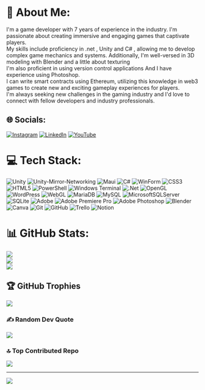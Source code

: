 # 💫 About Me:
I'm a game developer with 7 years of experience in the industry. I'm passionate about creating immersive and engaging games that captivate players.<br>My skills include proficiency in .net , Unity and C# , allowing me to develop complex game mechanics and systems. Additionally, I'm well-versed in 3D modeling with Blender and a little about texturing<br>I'm also proficient in using version control applications And I have experience using Photoshop.<br>I can write smart contracts using Ethereum, utilizing this knowledge in web3 games to create new and exciting gameplay experiences for players.<br>I'm always seeking new challenges in the gaming industry and I'd love to connect with fellow developers and industry professionals.


## 🌐 Socials:
[![Instagram](https://img.shields.io/badge/Instagram-%23E4405F.svg?logo=Instagram&logoColor=white)](https://instagram.com/@prhm_ebrahimiJ) [![LinkedIn](https://img.shields.io/badge/LinkedIn-%230077B5.svg?logo=linkedin&logoColor=white)](https://linkedin.com/in/https://www.linkedin.com/in/parham-ebrahimi/) [![YouTube](https://img.shields.io/badge/YouTube-%23FF0000.svg?logo=YouTube&logoColor=white)](https://youtube.com/@@crocoprog) 

# 💻 Tech Stack:
![Unity](https://img.shields.io/badge/unity-%23026AA7.svg?style=for-the-badge&logo=unity&logoColor=white) ![Unity-Mirror-Networking](https://img.shields.io/badge/Unity-Mirror-Networking-%23026AA7.svg?style=for-the-badge&logo=Unity-Mirror-Networking&logoColor=white)  ![Maui](https://img.shields.io/badge/maui-%23026AA7.svg?style=for-the-badge&logo=maui&logoColor=white) ![C#](https://img.shields.io/badge/c%23-%23239120.svg?style=for-the-badge&logo=csharp&logoColor=white) ![WinForm](https://img.shields.io/badge/WinForm-%23026AA7.svg?style=for-the-badge&logo=winform&logoColor=white) ![CSS3](https://img.shields.io/badge/css3-%231572B6.svg?style=for-the-badge&logo=css3&logoColor=white) ![HTML5](https://img.shields.io/badge/html5-%23E34F26.svg?style=for-the-badge&logo=html5&logoColor=white) ![PowerShell](https://img.shields.io/badge/PowerShell-%235391FE.svg?style=for-the-badge&logo=powershell&logoColor=white) ![Windows Terminal](https://img.shields.io/badge/Windows%20Terminal-%234D4D4D.svg?style=for-the-badge&logo=windows-terminal&logoColor=white) ![.Net](https://img.shields.io/badge/.NET-5C2D91?style=for-the-badge&logo=.net&logoColor=white) ![OpenGL](https://img.shields.io/badge/OpenGL-%23FFFFFF.svg?style=for-the-badge&logo=opengl) ![WordPress](https://img.shields.io/badge/WordPress-%23117AC9.svg?style=for-the-badge&logo=WordPress&logoColor=white) ![WebGL](https://img.shields.io/badge/WebGL-990000?logo=webgl&logoColor=white&style=for-the-badge) ![MariaDB](https://img.shields.io/badge/MariaDB-003545?style=for-the-badge&logo=mariadb&logoColor=white) ![MySQL](https://img.shields.io/badge/mysql-4479A1.svg?style=for-the-badge&logo=mysql&logoColor=white) ![MicrosoftSQLServer](https://img.shields.io/badge/Microsoft%20SQL%20Server-CC2927?style=for-the-badge&logo=microsoft%20sql%20server&logoColor=white) ![SQLite](https://img.shields.io/badge/sqlite-%2307405e.svg?style=for-the-badge&logo=sqlite&logoColor=white) ![Adobe](https://img.shields.io/badge/adobe-%23FF0000.svg?style=for-the-badge&logo=adobe&logoColor=white) ![Adobe Premiere Pro](https://img.shields.io/badge/Adobe%20Premiere%20Pro-9999FF.svg?style=for-the-badge&logo=Adobe%20Premiere%20Pro&logoColor=white) ![Adobe Photoshop](https://img.shields.io/badge/adobe%20photoshop-%2331A8FF.svg?style=for-the-badge&logo=adobe%20photoshop&logoColor=white) ![Blender](https://img.shields.io/badge/blender-%23F5792A.svg?style=for-the-badge&logo=blender&logoColor=white) ![Canva](https://img.shields.io/badge/Canva-%2300C4CC.svg?style=for-the-badge&logo=Canva&logoColor=white) ![Git](https://img.shields.io/badge/git-%23F05033.svg?style=for-the-badge&logo=git&logoColor=white) ![GitHub](https://img.shields.io/badge/github-%23121011.svg?style=for-the-badge&logo=github&logoColor=white) ![Trello](https://img.shields.io/badge/Trello-%23026AA7.svg?style=for-the-badge&logo=Trello&logoColor=white) ![Notion](https://img.shields.io/badge/Notion-%23000000.svg?style=for-the-badge&logo=notion&logoColor=white)
# 📊 GitHub Stats:
![](https://github-readme-stats.vercel.app/api?username=CrocoProg&theme=dark&hide_border=false&include_all_commits=true&count_private=true)<br/>
![](https://github-readme-streak-stats.herokuapp.com/?user=CrocoProg&theme=dark&hide_border=false)<br/>
![](https://github-readme-stats.vercel.app/api/top-langs/?username=CrocoProg&theme=dark&hide_border=false&include_all_commits=true&count_private=true&layout=compact)

## 🏆 GitHub Trophies
![](https://github-profile-trophy.vercel.app/?username=CrocoProg&theme=radical&no-frame=false&no-bg=true&margin-w=4)

### ✍️ Random Dev Quote
![](https://quotes-github-readme.vercel.app/api?type=horizontal&theme=radical)

### 🔝 Top Contributed Repo
![](https://github-contributor-stats.vercel.app/api?username=CrocoProg&limit=5&theme=dark&combine_all_yearly_contributions=true)

---
[![](https://visitcount.itsvg.in/api?id=CrocoProg&icon=0&color=0)](https://visitcount.itsvg.in)

<!-- Proudly created with GPRM ( https://gprm.itsvg.in ) -->
